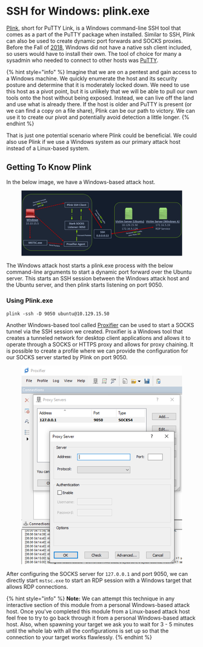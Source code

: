# SSH for Windows: plink.exe

[Plink](https://www.chiark.greenend.org.uk/~sgtatham/putty/latest.html), short for PuTTY Link, is a Windows command-line SSH tool that comes as a part of the PuTTY package when installed. Similar to SSH, Plink can also be used to create dynamic port forwards and SOCKS proxies. Before the Fall of [2018](https://docs.microsoft.com/en-us/windows-server/administration/openssh/openssh_overview), Windows did not have a native ssh client included, so users would have to install their own. The tool of choice for many a sysadmin who needed to connect to other hosts was [PuTTY](https://www.putty.org/).

{% hint style="info" %}
Imagine that we are on a pentest and gain access to a Windows machine. We quickly enumerate the host and its security posture and determine that it is moderately locked down. We need to use this host as a pivot point, but it is unlikely that we will be able to pull our own tools onto the host without being exposed. Instead, we can live off the land and use what is already there. If the host is older and PuTTY is present (or we can find a copy on a file share), Plink can be our path to victory. We can use it to create our pivot and potentially avoid detection a little longer.
{% endhint %}

That is just one potential scenario where Plink could be beneficial. We could also use Plink if we use a Windows system as our primary attack host instead of a Linux-based system.

## Getting To Know Plink

In the below image, we have a Windows-based attack host.

<figure><img src="../../../../.gitbook/assets/image (2) (1) (1) (1) (1) (1) (1) (1) (1) (1) (1) (1) (1) (1) (1) (1).png" alt=""><figcaption></figcaption></figure>

The Windows attack host starts a plink.exe process with the below command-line arguments to start a dynamic port forward over the Ubuntu server. This starts an SSH session between the Windows attack host and the Ubuntu server, and then plink starts listening on port 9050.

### **Using Plink.exe**

```cmd-session
plink -ssh -D 9050 ubuntu@10.129.15.50
```

Another Windows-based tool called [Proxifier](https://www.proxifier.com/) can be used to start a SOCKS tunnel via the SSH session we created. Proxifier is a Windows tool that creates a tunneled network for desktop client applications and allows it to operate through a SOCKS or HTTPS proxy and allows for proxy chaining. It is possible to create a profile where we can provide the configuration for our SOCKS server started by Plink on port 9050.

<figure><img src="../../../../.gitbook/assets/image (1) (1) (1) (1) (1) (1) (1) (1) (1) (1) (1) (1) (1) (1) (1) (1) (1) (1) (1) (1) (1) (1) (1).png" alt=""><figcaption></figcaption></figure>

After configuring the SOCKS server for `127.0.0.1` and port 9050, we can directly start `mstsc.exe` to start an RDP session with a Windows target that allows RDP connections.

{% hint style="info" %}
**Note:** We can attempt this technique in any interactive section of this module from a personal Windows-based attack host. Once you've completed this module from a Linux-based attack host feel free to try to go back through it from a personal Windows-based attack host. Also, when spawning your target we ask you to wait for 3 - 5 minutes until the whole lab with all the configurations is set up so that the connection to your target works flawlessly.
{% endhint %}
